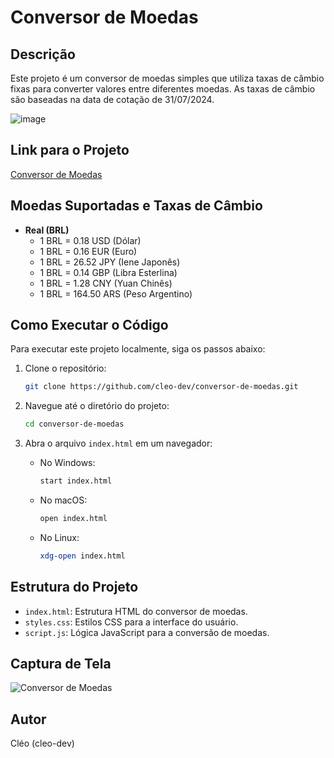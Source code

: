 # Conversor de Moedas

## Descrição
Este projeto é um conversor de moedas simples que utiliza taxas de câmbio fixas para converter valores entre diferentes moedas. As taxas de câmbio são baseadas na data de cotação de 31/07/2024.

![image](https://github.com/user-attachments/assets/2dc4ebea-fc7e-4fa4-b3d2-5f737eec3635)


## Link para o Projeto
[Conversor de Moedas](https://cleo-dev.github.io/conversor-de-moedas/)

## Moedas Suportadas e Taxas de Câmbio
- **Real (BRL)**
  - 1 BRL = 0.18 USD (Dólar)
  - 1 BRL = 0.16 EUR (Euro)
  - 1 BRL = 26.52 JPY (Iene Japonês)
  - 1 BRL = 0.14 GBP (Libra Esterlina)
  - 1 BRL = 1.28 CNY (Yuan Chinês)
  - 1 BRL = 164.50 ARS (Peso Argentino)

## Como Executar o Código
Para executar este projeto localmente, siga os passos abaixo:

1. Clone o repositório:
    ```bash
    git clone https://github.com/cleo-dev/conversor-de-moedas.git
    ```

2. Navegue até o diretório do projeto:
    ```bash
    cd conversor-de-moedas
    ```

3. Abra o arquivo `index.html` em um navegador:
    - No Windows: 
      ```bash
      start index.html
      ```
    - No macOS:
      ```bash
      open index.html
      ```
    - No Linux:
      ```bash
      xdg-open index.html
      ```

## Estrutura do Projeto
- `index.html`: Estrutura HTML do conversor de moedas.
- `styles.css`: Estilos CSS para a interface do usuário.
- `script.js`: Lógica JavaScript para a conversão de moedas.

## Captura de Tela
![Conversor de Moedas](https://github.com/cleo-dev/conversor-de-moedas/raw/main/images/conversor-de-moedas.png)

## Autor
Cléo (cleo-dev)

